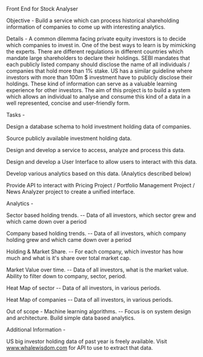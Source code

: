 Front End for Stock Analyser

Objective - Build a service which can process historical shareholding information of companies to come up with interesting analytics.

Details - A common dilemma facing private equity investors is to decide which companies to invest in. One of the best ways to learn is by mimicking the experts. There are different regulations in different countries which mandate large shareholders to declare their holdings. SEBI mandates that each publicly listed company should disclose the name of all individuals / companies that hold more than 1% stake. US has a similar guideline where investors with more than 100m $ investment have to publicly disclose their holdings. These kind of information can serve as a valuable learning experience for other investors. The aim of this project is to build a system which allows an individual to analyse and consume this kind of a data in a well represented, concise and user-friendly form.

Tasks -

Design a database schema to hold investment holding data of companies.

Source publicly available investment holding data.

Design and develop a service to access, analyze and process this data.

Design and develop a User Interface to allow users to interact with this data.

Develop various analytics based on this data. (Analytics described below)

Provide API to interact with Pricing Project / Portfolio Management Project / News Analyzer project to create a unified interface.

Analytics -

Sector based holding trends. -- Data of all investors, which sector grew and which came down over a period

Company based holding trends. -- Data of all investors, which company holding grew and which came down over a period

Holding & Market Share. -- For each company, which investor has how much and what is it's share over total market cap.

Market Value over time. -- Data of all investors, what is the market value. Ability to filter down to company, sector, period.

Heat Map of sector -- Data of all investors, in various periods.

Heat Map of companies -- Data of all investors, in various periods.

Out of scope - Machine learning algorithms. -- Focus is on system design and architecture. Build simple data based analytics.

Additional Information -

US big investor holding data of past year is freely available. Visit www.whalewisdom.com for API to use to extract that data.

